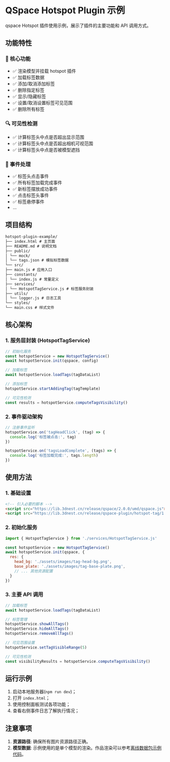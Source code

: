 # QSpace Hotspot Plugin 示例

qspace Hotspot 插件使用示例，展示了插件的主要功能和 API 调用方式。

## 功能特性

### 🎯 核心功能

- ✅ 渲染模型并挂载 hotspot 插件
- ✅ 加载标签数据
- ✅ 添加/取消添加标签
- ✅ 删除指定标签
- ✅ 显示/隐藏标签
- ✅ 设置/取消设置标签可见范围
- ✅ 删除所有标签

### 🔍 可见性检测

- ✅ 计算标签头中点是否超出显示范围
- ✅ 计算标签头中点是否超出相机可视范围
- ✅ 计算标签头中点是否被模型遮挡

### 📡 事件处理

- ✅ 标签头点击事件
- ✅ 所有标签加载完成事件
- ✅ 新标签摆放成功事件
- ✅ 点击标签头事件
- ✅ 标签悬停事件
- ...

## 项目结构
```md
hotspot-plugin-example/
├── index.html # 主页面
├── README.md # 说明文档
├── public/
│ └── mock/
│ └── tags.json # 模拟标签数据
└── src/
├── main.js # 应用入口
├── constants/
│ └── index.js # 常量定义
├── services/
│ └── HotspotTagService.js # 标签服务封装
├── utils/
│ └── logger.js # 日志工具
└── styles/
└── main.css # 样式文件
```


## 核心架构

### 1. 服务层封装 (HotspotTagService)

```javascript
// 初始化服务
const hotspotService = new HotspotTagService()
await hotspotService.init(qspace, config)

// 加载标签
await hotspotService.loadTags(tagDataList)

// 添加标签
hotspotService.startAddingTag(tagTemplate)

// 可见性检测
const results = hotspotService.computeTagsVisibility()
```

### 2. 事件驱动架构

```javascript
// 注册事件监听
hotspotService.on('tagHeadClick', (tag) => {
  console.log('标签被点击:', tag)
})

hotspotService.on('tagsLoadComplete', (tags) => {
  console.log('标签加载完成:', tags.length)
})
```

## 使用方法

### 1. 基础设置

```html
<!-- 引入必要的脚本 -->
<script src="https://lib.3dnest.cn/release/qspace/2.0.0/umd/qspace.js"></script>
<script src="https://lib.3dnest.cn/release/qspace-plugin/hotspot-tag/1.1.2/umd/HotspotTag.js"></script>
```

### 2. 初始化服务

```javascript
import { HotspotTagService } from './services/HotspotTagService.js'

const hotspotService = new HotspotTagService()
await hotspotService.init(qspace, {
  res: {
    head_bg: './assets/images/tag-head-bg.png',
    base_plate: './assets/images/tag-base-plate.png',
    // ... 其他资源配置
  }
})
```
### 3. 主要 API 调用

```javascript
// 加载标签
await hotspotService.loadTags(tagDataList)

// 标签管理
hotspotService.showAllTags()
hotspotService.hideAllTags()
hotspotService.removeAllTags()

// 可见范围设置
hotspotService.setTagVisibleRange(5)

// 可见性检测
const visibilityResults = hotspotService.computeTagsVisibility()
```

## 运行示例

1. 启动本地服务器(`npm run dev`)；
2. 打开 `index.html`；
3. 使用控制面板测试各项功能；
4. 查看右侧事件日志了解执行情况；

## 注意事项

1. **资源路径**: 确保所有图片资源路径正确。
2. **模型数据**: 示例使用的是单个模型的渲染。作品渲染可以参考[离线数据包示例代码](https://openplatform.3dnest.cn/3dspace-sdk/docs/samplecode/offline.html)。